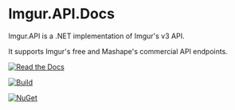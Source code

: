 # Imgur.API.Docs
Imgur.API is a .NET implementation of Imgur's v3 API. 

It supports Imgur's free and Mashape's commercial API endpoints.

[![Read the Docs](https://readthedocs.org/projects/imgurapi/badge/?version=latest)](http://imgurapi.readthedocs.org/en/latest/)

[![Build](https://img.shields.io/appveyor/ci/damiendennehy/imgur-api.svg)](https://ci.appveyor.com/project/DamienDennehy/imgur-api)

[![NuGet](https://img.shields.io/nuget/dt/Imgur.API.svg)](https://www.nuget.org/packages/Imgur.API/)


